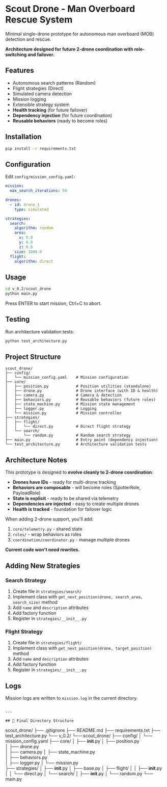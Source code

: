 # Scout Drone - Man Overboard Rescue System

Minimal single-drone prototype for autonomous man overboard (MOB) detection and rescue.

**Architecture designed for future 2-drone coordination with role-switching and failover.**

## Features

- Autonomous search patterns (Random)
- Flight strategies (Direct)
- Simulated camera detection
- Mission logging
- Extensible strategy system
- **Health tracking** (for future failover)
- **Dependency injection** (for future coordination)
- **Reusable behaviors** (ready to become roles)

## Installation
```bash
pip install -r requirements.txt
```

## Configuration

Edit `config/mission_config.yaml`:
```yaml
mission:
  max_search_iterations: 50

drones:
  - id: drone_1
    type: simulated

strategies:
  search:
    algorithm: random
    area:
      x: 0.0
      y: 0.0
      z: 0.0
    size: 1000.0
  flight:
    algorithm: direct
```

## Usage
```bash
cd v_0.2/scout_drone
python main.py
```

Press ENTER to start mission, Ctrl+C to abort.

## Testing

Run architecture validation tests:
```bash
python test_architecture.py
```

## Project Structure
```
scout_drone/
├── config/
│   └── mission_config.yaml    # Mission configuration
├── core/
│   ├── position.py            # Position utilities (standalone)
│   ├── drone.py               # Drone interface (with ID & health)
│   ├── camera.py              # Camera & detection
│   ├── behaviors.py           # Reusable behaviors (future roles)
│   ├── state_machine.py       # Mission state management
│   ├── logger.py              # Logging
│   └── mission.py             # Mission controller
├── strategies/
│   ├── flight/
│   │   └── direct.py          # Direct flight strategy
│   └── search/
│       └── random.py          # Random search strategy
├── main.py                    # Entry point (dependency injection)
└── test_architecture.py       # Architecture validation tests
```

## Architecture Notes

This prototype is designed to **evolve cleanly to 2-drone coordination**:

- **Drones have IDs** - ready for multi-drone tracking
- **Behaviors are composable** - will become roles (SpotterRole, PayloadRole)
- **State is explicit** - ready to be shared via telemetry
- **Dependencies are injected** - easy to create multiple drones
- **Health is tracked** - foundation for failover logic

When adding 2-drone support, you'll add:
1. `core/telemetry.py` - shared state
2. `roles/` - wrap behaviors as roles
3. `coordination/coordinator.py` - manage multiple drones

**Current code won't need rewrites.**

## Adding New Strategies

### Search Strategy

1. Create file in `strategies/search/`
2. Implement class with `get_next_position(drone, search_area, search_size)` method
3. Add `name` and `description` attributes
4. Add factory function
5. Register in `strategies/__init__.py`

### Flight Strategy

1. Create file in `strategies/flight/`
2. Implement class with `get_next_position(drone, target_position)` method
3. Add `name` and `description` attributes
4. Add factory function
5. Register in `strategies/__init__.py`

## Logs

Mission logs are written to `mission.log` in the current directory.
```

---

## 📁 Final Directory Structure
```
scout_drone/
├── .gitignore
├── README.md
├── requirements.txt
├── test_architecture.py
└── v_0.2/
    └── scout_drone/
        ├── config/
        │   └── mission_config.yaml
        ├── core/
        │   ├── __init__.py
        │   ├── position.py          
        │   ├── drone.py              
        │   ├── camera.py
        │   ├── state_machine.py      
        │   ├── behaviors.py          
        │   ├── logger.py
        │   └── mission.py            
        ├── strategies/
        │   ├── __init__.py
        │   ├── base.py
        │   ├── flight/
        │   │   ├── __init__.py
        │   │   └── direct.py
        │   └── search/
        │       ├── __init__.py
        │       └── random.py
        └── main.py                   